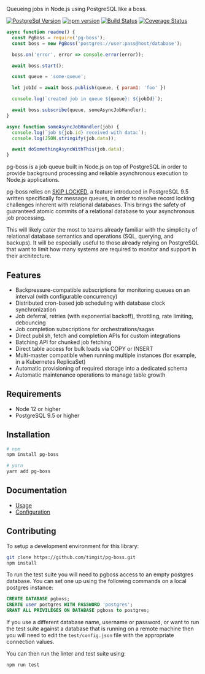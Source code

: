 Queueing jobs in Node.js using PostgreSQL like a boss.

[![PostgreSql Version](https://img.shields.io/badge/PostgreSQL-9.5+-blue.svg?maxAge=2592000)](http://www.postgresql.org)
[![npm version](https://badge.fury.io/js/pg-boss.svg)](https://badge.fury.io/js/pg-boss)
[![Build Status](https://travis-ci.com/timgit/pg-boss.svg?branch=master)](https://travis-ci.com/timgit/pg-boss)
[![Coverage Status](https://coveralls.io/repos/github/timgit/pg-boss/badge.svg?branch=master)](https://coveralls.io/github/timgit/pg-boss?branch=master)

```js
async function readme() {
  const PgBoss = require('pg-boss');
  const boss = new PgBoss('postgres://user:pass@host/database');

  boss.on('error', error => console.error(error));

  await boss.start();

  const queue = 'some-queue';

  let jobId = await boss.publish(queue, { param1: 'foo' })

  console.log(`created job in queue ${queue}: ${jobId}`);

  await boss.subscribe(queue, someAsyncJobHandler);
}

async function someAsyncJobHandler(job) {
  console.log(`job ${job.id} received with data:`);
  console.log(JSON.stringify(job.data));

  await doSomethingAsyncWithThis(job.data);
}
```

pg-boss is a job queue built in Node.js on top of PostgreSQL in order to provide background processing and reliable asynchronous execution to Node.js applications.

pg-boss relies on [SKIP LOCKED](http://blog.2ndquadrant.com/what-is-select-skip-locked-for-in-postgresql-9-5), a feature introduced in PostgreSQL 9.5 written specifically for message queues, in order to resolve record locking challenges inherent with relational databases. This brings the safety of guaranteed atomic commits of a relational database to your asynchronous job processing.

This will likely cater the most to teams already familiar with the simplicity of relational database semantics and operations (SQL, querying, and backups). It will be especially useful to those already relying on PostgreSQL that want to limit how many systems are required to monitor and support in their architecture.

## Features
* Backpressure-compatible subscriptions for monitoring queues on an interval (with configurable concurrency)
* Distributed cron-based job scheduling with database clock synchronization
* Job deferral, retries (with exponential backoff), throttling, rate limiting, debouncing
* Job completion subscriptions for orchestrations/sagas
* Direct publish, fetch and completion APIs for custom integrations
* Batching API for chunked job fetching
* Direct table access for bulk loads via COPY or INSERT
* Multi-master compatible when running multiple instances (for example, in a Kubernetes ReplicaSet)
* Automatic provisioning of required storage into a dedicated schema
* Automatic maintenance operations to manage table growth

## Requirements
* Node 12 or higher
* PostgreSQL 9.5 or higher

## Installation

``` bash
# npm
npm install pg-boss

# yarn
yarn add pg-boss
```

## Documentation
* [Usage](docs/usage.md)
* [Configuration](docs/configuration.md)

## Contributing

To setup a development environment for this library:

```bash
git clone https://github.com/timgit/pg-boss.git
npm install

```

To run the test suite you will need to pgboss access to an empty postgres database. You can set one up using the following commands on a local postgres instance:

```sql
CREATE DATABASE pgboss;
CREATE user postgres WITH PASSWORD 'postgres';
GRANT ALL PRIVILEGES ON DATABASE pgboss to postgres;
```

If you use a different database name, username or password, or want to run the test suite against a database that is running on a remote machine then you will need to edit the `test/config.json` file with the appropriate connection values.

You can then run the linter and test suite using:

```bash
npm run test
```
